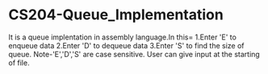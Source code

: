 # CS204-Queue_Implementation
It is a queue implentation in assembly language.In this=
1.Enter 'E' to enqueue data
2.Enter 'D' to dequeue data
3.Enter 'S' to find the size of queue.
Note-'E','D','S' are case sensitive.
User can give input at the starting of file.
